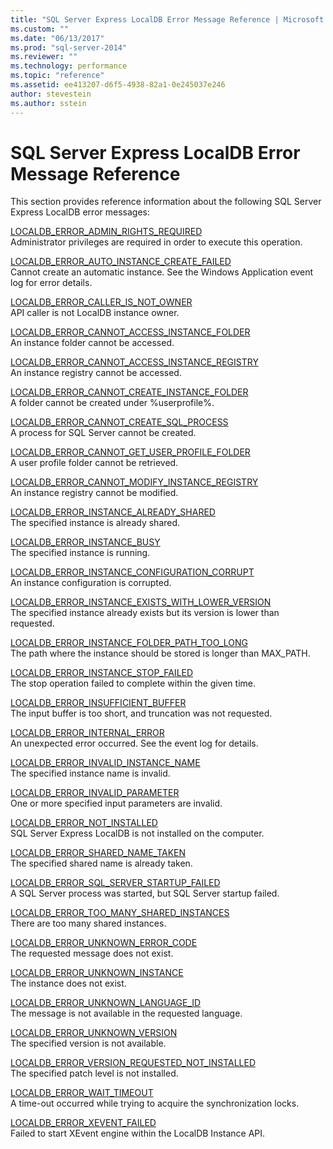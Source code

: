 ```yaml
---
title: "SQL Server Express LocalDB Error Message Reference | Microsoft Docs"
ms.custom: ""
ms.date: "06/13/2017"
ms.prod: "sql-server-2014"
ms.reviewer: ""
ms.technology: performance
ms.topic: "reference"
ms.assetid: ee413207-d6f5-4938-82a1-0e245037e246
author: stevestein
ms.author: sstein
---
```

# SQL Server Express LocalDB Error Message Reference
  This section provides reference information about the following SQL Server Express LocalDB error messages:  
  
 [LOCALDB_ERROR_ADMIN_RIGHTS_REQUIRED](localdb-error-admin-rights-required.md)  
 Administrator privileges are required in order to execute this operation.  
  
 [LOCALDB_ERROR_AUTO_INSTANCE_CREATE_FAILED](localdb-error-auto-instance-create-failed.md)  
 Cannot create an automatic instance. See the Windows Application event log for error details.  
  
 [LOCALDB_ERROR_CALLER_IS_NOT_OWNER](localdb-error-caller-is-not-owner.md)  
 API caller is not LocalDB instance owner.  
  
 [LOCALDB_ERROR_CANNOT_ACCESS_INSTANCE_FOLDER](localdb-error-cannot-access-instance-folder.md)  
 An instance folder cannot be accessed.  
  
 [LOCALDB_ERROR_CANNOT_ACCESS_INSTANCE_REGISTRY](localdb-error-cannot-access-instance-registry.md)  
 An instance registry cannot be accessed.  
  
 [LOCALDB_ERROR_CANNOT_CREATE_INSTANCE_FOLDER](localdb-error-cannot-create-instance-folder.md)  
 A folder cannot be created under %userprofile%.  
  
 [LOCALDB_ERROR_CANNOT_CREATE_SQL_PROCESS](localdb-error-cannot-create-sql-process.md)  
 A process for SQL Server cannot be created.  
  
 [LOCALDB_ERROR_CANNOT_GET_USER_PROFILE_FOLDER](localdb-error-cannot-get-user-profile-folder.md)  
 A user profile folder cannot be retrieved.  
  
 [LOCALDB_ERROR_CANNOT_MODIFY_INSTANCE_REGISTRY](localdb-error-cannot-modify-instance-registry.md)  
 An instance registry cannot be modified.  
  
 [LOCALDB_ERROR_INSTANCE_ALREADY_SHARED](localdb-error-instance-already-shared.md)  
 The specified instance is already shared.  
  
 [LOCALDB_ERROR_INSTANCE_BUSY](localdb-error-instance-busy.md)  
 The specified instance is running.  
  
 [LOCALDB_ERROR_INSTANCE_CONFIGURATION_CORRUPT](localdb-error-instance-configuration-corrupt.md)  
 An instance configuration is corrupted.  
  
 [LOCALDB_ERROR_INSTANCE_EXISTS_WITH_LOWER_VERSION](localdb-error-instance-exists-with-lower-version.md)  
 The specified instance already exists but its version is lower than requested.  
  
 [LOCALDB_ERROR_INSTANCE_FOLDER_PATH_TOO_LONG](localdb-error-instance-folder-path-too-long.md)  
 The path where the instance should be stored is longer than MAX_PATH.  
  
 [LOCALDB_ERROR_INSTANCE_STOP_FAILED](localdb-error-instance-stop-failed.md)  
 The stop operation failed to complete within the given time.  
  
 [LOCALDB_ERROR_INSUFFICIENT_BUFFER](localdb-error-insufficient-buffer.md)  
 The input buffer is too short, and truncation was not requested.  
  
 [LOCALDB_ERROR_INTERNAL_ERROR](localdb-error-internal-error.md)  
 An unexpected error occurred. See the event log for details.  
  
 [LOCALDB_ERROR_INVALID_INSTANCE_NAME](localdb-error-invalid-instance-name.md)  
 The specified instance name is invalid.  
  
 [LOCALDB_ERROR_INVALID_PARAMETER](localdb-error-invalid-parameter.md)  
 One or more specified input parameters are invalid.  
  
 [LOCALDB_ERROR_NOT_INSTALLED](localdb-error-not-installed.md)  
 SQL Server Express LocalDB is not installed on the computer.  
  
 [LOCALDB_ERROR_SHARED_NAME_TAKEN](localdb-error-shared-name-taken.md)  
 The specified shared name is already taken.  
  
 [LOCALDB_ERROR_SQL_SERVER_STARTUP_FAILED](localdb-error-sql-server-startup-failed.md)  
 A SQL Server process was started, but SQL Server startup failed.  
  
 [LOCALDB_ERROR_TOO_MANY_SHARED_INSTANCES](localdb-error-too-many-shared-instances.md)  
 There are too many shared instances.  
  
 [LOCALDB_ERROR_UNKNOWN_ERROR_CODE](localdb-error-unknown-error-code.md)  
 The requested message does not exist.  
  
 [LOCALDB_ERROR_UNKNOWN_INSTANCE](localdb-error-unknown-instance.md)  
 The instance does not exist.  
  
 [LOCALDB_ERROR_UNKNOWN_LANGUAGE_ID](localdb-error-unknown-language-id.md)  
 The message is not available in the requested language.  
  
 [LOCALDB_ERROR_UNKNOWN_VERSION](localdb-error-unknown-version.md)  
 The specified version is not available.  
  
 [LOCALDB_ERROR_VERSION_REQUESTED_NOT_INSTALLED](localdb-error-version-requested-not-installed.md)  
 The specified patch level is not installed.  
  
 [LOCALDB_ERROR_WAIT_TIMEOUT](localdb-error-wait-timeout.md)  
 A time-out occurred while trying to acquire the synchronization locks.  
  
 [LOCALDB_ERROR_XEVENT_FAILED](localdb-error-xevent-failed.md)  
 Failed to start XEvent engine within the LocalDB Instance API.  
  
  

